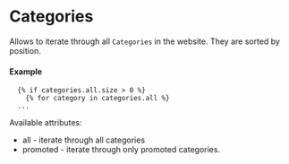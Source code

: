 # Categories

Allows to iterate through all `Categories` in the website. They are sorted by position.

#### Example

~~~ liquid
  {% if categories.all.size > 0 %}
    {% for category in categories.all %}
  ...
~~~

Available attributes:

* all - iterate through all categories
* promoted - iterate through only promoted categories.

